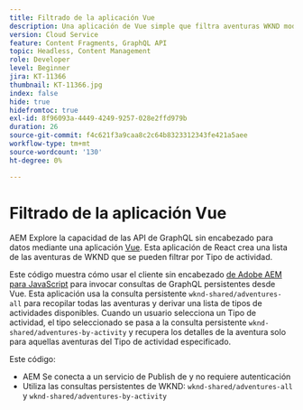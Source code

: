 ```yaml
---
title: Filtrado de la aplicación Vue
description: Una aplicación de Vue simple que filtra aventuras WKND modeladas con fragmentos de contenido.
version: Cloud Service
feature: Content Fragments, GraphQL API
topic: Headless, Content Management
role: Developer
level: Beginner
jira: KT-11366
thumbnail: KT-11366.jpg
index: false
hide: true
hidefromtoc: true
exl-id: 8f96093a-4449-4249-9257-028e2ffd979b
duration: 26
source-git-commit: f4c621f3a9caa8c2c64b8323312343fe421a5aee
workflow-type: tm+mt
source-wordcount: '130'
ht-degree: 0%

---
```


# Filtrado de la aplicación Vue

AEM Explore la capacidad de las API de GraphQL sin encabezado para datos mediante una aplicación [Vue](https://vuejs.org/). Esta aplicación de React crea una lista de las aventuras de WKND que se pueden filtrar por Tipo de actividad.

Este código muestra cómo usar el cliente sin encabezado [de Adobe AEM para JavaScript](https://github.com/adobe/aem-headless-client-js/blob/main/api-reference.md) para invocar consultas de GraphQL persistentes desde Vue. Esta aplicación usa la consulta persistente `wknd-shared/adventures-all` para recopilar todas las aventuras y derivar una lista de tipos de actividades disponibles. Cuando un usuario selecciona un Tipo de actividad, el tipo seleccionado se pasa a la consulta persistente `wknd-shared/adventures-by-activity` y recupera los detalles de la aventura solo para aquellas aventuras del Tipo de actividad especificado.

Este código:

+ AEM Se conecta a un servicio de Publish de y no requiere autenticación
+ Utiliza las consultas persistentes de WKND: `wknd-shared/adventures-all` y `wknd-shared/adventures-by-activity`
